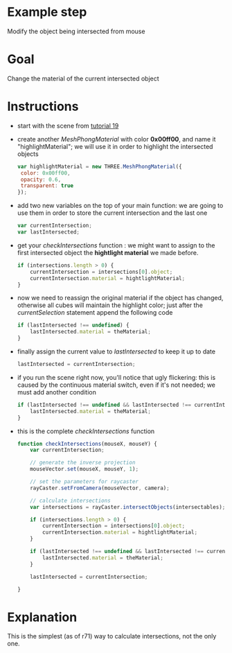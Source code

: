 Example step
============
Modify the object being intersected from mouse

Goal
====
Change the material of the current intersected object

Instructions
============
+ start with the scene from [tutorial 19](19_find_intersections.md)
    
+ create another _MeshPhongMaterial_ with color __0x00ff00__, and name it "highlightMaterial"; we will use it in order to highlight 
the intersected objects

    ```javascript
    var highlightMaterial = new THREE.MeshPhongMaterial({
     color: 0x00ff00,
     opacity: 0.6,
     transparent: true
    });
    ```
    
+ add two new variables on the top of your main function: we are going to use them in order to store the current intersection and
the last one

    ```javascript
    var currentIntersection;
    var lastIntersected;
    ```
    
+ get your _checkIntersections_ function : we might want to assign to the first intersected object the __hightlight material__ 
we made before.

    ```javascript
    if (intersections.length > 0) {
        currentIntersection = intersections[0].object;
        currentIntersection.material = hightlightMaterial;
    }
    ```
+ now we need to reassign the original material if the object has changed, otherwise all cubes will maintain the highlight 
  color; just after the _currentSelection_ statement append the following code

    ```javascript
    if (lastIntersected !== undefined) {
        lastIntersected.material = theMaterial;
    }
    ```

+ finally assign the current value to _lastIntersected_ to keep it up to date

    ```javascript
    lastIntersected = currentIntersection;
    ```

+ if you run the scene right now, you'll notice that ugly flickering: this is caused by the continuous material switch, even
if it's not needed; we must add another condition

    ```javascript
    if (lastIntersected !== undefined && lastIntersected !== currentIntersection) {
        lastIntersected.material = theMaterial;
    }
    ```
  
+ this is the complete _checkIntersections_ function

    ```javascript
    function checkIntersections(mouseX, mouseY) {
        var currentIntersection;

        // generate the inverse projection
        mouseVector.set(mouseX, mouseY, 1);

        // set the parameters for raycaster
        rayCaster.setFromCamera(mouseVector, camera);

        // calculate intersections
        var intersections = rayCaster.intersectObjects(intersectables);

        if (intersections.length > 0) {
            currentIntersection = intersections[0].object;
            currentIntersection.material = hightlightMaterial;
        }

        if (lastIntersected !== undefined && lastIntersected !== currentIntersection) {
            lastIntersected.material = theMaterial;
        }

        lastIntersected = currentIntersection;

    }
    ```


Explanation
===========
This is the simplest (as of r71) way to calculate intersections, not the only one.